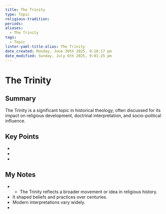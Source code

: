 ```yaml
---
title: The Trinity
type: Topic
religious-tradition: 
periods: 
aliases:
  - The Trinity
tags:
  - Topic
linter-yaml-title-alias: The Trinity
date_created: Monday, June 30th 2025, 9:18:17 pm
date_modified: Sunday, July 6th 2025, 9:01:25 pm
---
```


# The Trinity

## Summary
The Trinity is a significant topic in historical theology, often discussed for its impact on religious development, doctrinal interpretation, and socio-political influence.

## Key Points
- 
- 
- 

## My Notes
- - The Trinity reflects a broader movement or idea in religious history.
- It shaped beliefs and practices over centuries.
- Modern interpretations vary widely.
- 